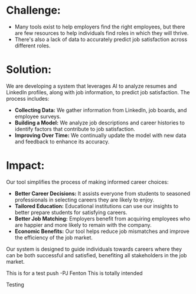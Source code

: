 # **Challenge:**

- Many tools exist to help employers find the right employees, but there are few resources to help individuals find roles in which they will thrive.
- There's also a lack of data to accurately predict job satisfaction across different roles.

# **Solution:**

We are developing a system that leverages AI to analyze resumes and LinkedIn profiles, along with job information, to predict job satisfaction. The process includes:

- **Collecting Data:** We gather information from LinkedIn, job boards, and employee surveys.
- **Building a Model:** We analyze job descriptions and career histories to identify factors that contribute to job satisfaction.
- **Improving Over Time:** We continually update the model with new data and feedback to enhance its accuracy.

# **Impact:**

Our tool simplifies the process of making informed career choices:

- **Better Career Decisions:** It assists everyone from students to seasoned professionals in selecting careers they are likely to enjoy.
- **Tailored Education:** Educational institutions can use our insights to better prepare students for satisfying careers.
- **Better Job Matching:** Employers benefit from acquiring employees who are happier and more likely to remain with the company.
- **Economic Benefits:** Our tool helps reduce job mismatches and improve the efficiency of the job market.

Our system is designed to guide individuals towards careers where they can be both successful and satisfied, benefiting all stakeholders in the job market.

This is for a test push -PJ Fenton
This is totally intended

Testing
